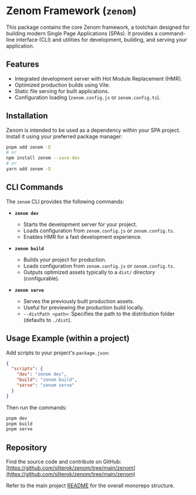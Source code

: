 # Zenom Framework (`zenom`)

This package contains the core Zenom framework, a toolchain designed for building modern Single Page Applications (SPAs). It provides a command-line interface (CLI) and utilities for development, building, and serving your application.

## Features

- Integrated development server with Hot Module Replacement (HMR).
- Optimized production builds using Vite.
- Static file serving for built applications.
- Configuration loading (`zenom.config.js` or `zenom.config.ts`).

## Installation

Zenom is intended to be used as a dependency within your SPA project. Install it using your preferred package manager:

```bash
pnpm add zenom -D
# or
npm install zenom --save-dev
# or
yarn add zenom -D
```

## CLI Commands

The `zenom` CLI provides the following commands:

- **`zenom dev`**

  - Starts the development server for your project.
  - Loads configuration from `zenom.config.js` or `zenom.config.ts`.
  - Enables HMR for a fast development experience.

- **`zenom build`**

  - Builds your project for production.
  - Loads configuration from `zenom.config.js` or `zenom.config.ts`.
  - Outputs optimized assets typically to a `dist/` directory (configurable).

- **`zenom serve`**
  - Serves the previously built production assets.
  - Useful for previewing the production build locally.
  - `--distPath <path>`: Specifies the path to the distribution folder (defaults to `./dist`).

## Usage Example (within a project)

Add scripts to your project's `package.json`:

```json
{
  "scripts": {
    "dev": "zenom dev",
    "build": "zenom build",
    "serve": "zenom serve"
  }
}
```

Then run the commands:

```bash
pnpm dev
pnpm build
pnpm serve
```

## Repository

Find the source code and contribute on GitHub: [https://github.com/sliterok/zenom/tree/main/zenom](https://github.com/sliterok/zenom/tree/main/zenom)

Refer to the main project [README](../README.md) for the overall monorepo structure.
